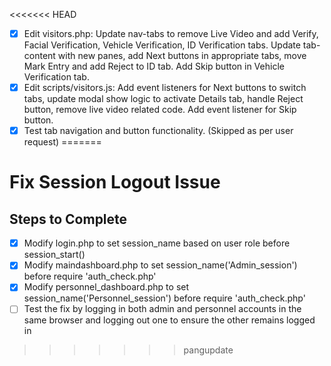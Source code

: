 <<<<<<< HEAD
- [x] Edit visitors.php: Update nav-tabs to remove Live Video and add Verify, Facial Verification, Vehicle Verification, ID Verification tabs. Update tab-content with new panes, add Next buttons in appropriate tabs, move Mark Entry and add Reject to ID tab. Add Skip button in Vehicle Verification tab.
- [x] Edit scripts/visitors.js: Add event listeners for Next buttons to switch tabs, update modal show logic to activate Details tab, handle Reject button, remove live video related code. Add event listener for Skip button.
- [x] Test tab navigation and button functionality. (Skipped as per user request)
=======
# Fix Session Logout Issue

## Steps to Complete
- [x] Modify login.php to set session_name based on user role before session_start()
- [x] Modify maindashboard.php to set session_name('Admin_session') before require 'auth_check.php'
- [x] Modify personnel_dashboard.php to set session_name('Personnel_session') before require 'auth_check.php'
- [ ] Test the fix by logging in both admin and personnel accounts in the same browser and logging out one to ensure the other remains logged in
>>>>>>> pangupdate
